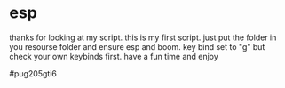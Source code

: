 # esp
thanks for looking at my script.
this is my first script. 
just put the folder in you resourse folder and ensure esp and boom.
key bind set to "g" but check your own keybinds first.
have a fun time and enjoy 



#pug205gti6
